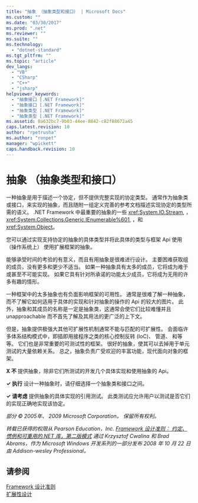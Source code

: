 ```yaml
---
title: "抽象 （抽象类型和接口） | Microsoft Docs"
ms.custom: ""
ms.date: "03/30/2017"
ms.prod: ".net"
ms.reviewer: ""
ms.suite: ""
ms.technology: 
  - "dotnet-standard"
ms.tgt_pltfrm: ""
ms.topic: "article"
dev_langs: 
  - "VB"
  - "CSharp"
  - "C++"
  - "jsharp"
helpviewer_keywords: 
  - "抽象接口 [.NET Framework]"
  - "抽象接口 [.NET Framework]"
  - "抽象类型 [.NET Framework]"
  - "抽象类型 [.NET Framework]"
ms.assetid: 0a632bc7-9b03-44ee-8842-c82f88672a45
caps.latest.revision: 10
author: "rpetrusha"
ms.author: "ronpet"
manager: "wpickett"
caps.handback.revision: 10
---
```

# 抽象 （抽象类型和接口）
一种抽象是用于描述一个协定，但不提供完整实现的协定类型。 通常作为抽象类或接口，来实现的抽象，而且随附一组定义完善的参考文档描述实现协定的类型所需的语义。 .NET Framework 中最重要的抽象的一些 <xref:System.IO.Stream>, ，<xref:System.Collections.Generic.IEnumerable%601>, ，和 <xref:System.Object>。  
  
 您可以通过实现支持协定的抽象的具体类型并将此具体的类型与框架 Api 使用 （操作系统上） 使用扩展框架的抽象。  
  
 能够承受时间的考验的有意义，而且有用抽象是很难进行设计。 主要困难获取组的成员，没有更多和更少不适当。 如果一种抽象具有太多的成员，它将成为难于或甚至不可能实现。 如果它具有针对所承诺的功能太少成员，它将成为无用的许多有趣的情形。  
  
 一种框架中的太多抽象也有负面影响框架的可用性。 通常是很难了解一种抽象，而不了解它如何适用于具体的实现和针对抽象的操作的 Api 的较大的图片。 此外，抽象和其成员的名称是一定是抽象类，这通常会使它们比较难懂并且 unapproachable 而不首先了解及其用法的更广泛的上下文。  
  
 但是，抽象提供极强大其他可扩展性机制通常不能与匹配的可扩展性。 会面临许多体系结构模式中，即插即用接程序之类的核心控制反转 \(IoC\)、 管道、 和等等。 它们也是非常重要的可测试性的框架。 很好的抽象，使其可以去掉用于单元测试的大量依赖关系。 总之，抽象负责广受欢迎的丰富功能，现代面向对象的框架。  
  
 **X 不** 提供抽象，除非它们所测试的开发几个具体实现和使用抽象的 Api。  
  
 **✓ 执行** 设计一种抽象时，请仔细选择一个抽象类和接口之间。  
  
 **✓ 请考虑** 提供抽象的具体实现的引用测试。 此类测试应允许用户以测试是否它们的实现正确地实现该协定。  
  
 *部分 © 2005年、 2009 Microsoft Corporation。 保留所有权利。*  
  
 *转载已获得的权限从 Pearson Education，Inc. [Framework 设计准则︰ 约定、 惯例和可重用的.NET 库，第二版模式](http://www.informit.com/store/framework-design-guidelines-conventions-idioms-and-9780321545619) 通过 Krzysztof Cwalina 和 Brad Abrams，作为 Microsoft Windows 开发系列的一部分发布 2008 年 10 月 22 日由 Addison\-wesley Professional。*  
  
## 请参阅  
 [Framework 设计准则](../../../docs/standard/design-guidelines/index.md)   
 [扩展性设计](../../../docs/standard/design-guidelines/designing-for-extensibility.md)